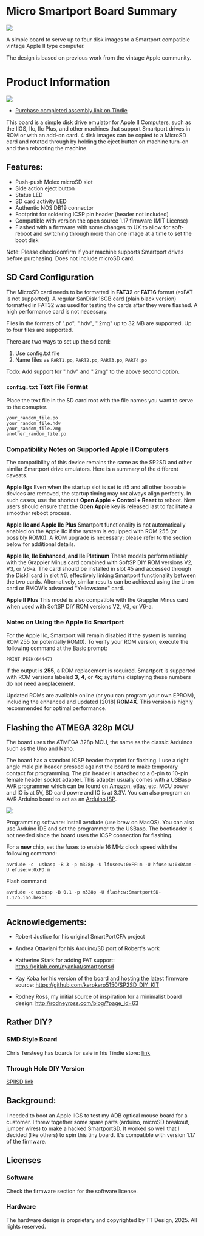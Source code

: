 # Micro Smartport Board Summary

![](/images/micro_Smartport_diag.jpeg)


A simple board to serve up to four disk images to a Smartport compatible vintage Apple II type computer. 

The design is based on previous work from the vintage Apple community.

# Product Information

![](/images/micro_smartport_component_side.jpeg)

- [Purchase completed assembly link on Tindie](https://www.tindie.com/products/ttdesign/micro-smartport-microsd-apple-ii-drive-emulator/)


This board is a simple disk drive emulator for Apple II Computers, such as the IIGS, IIc, IIc Plus, and other machines that support Smartport drives in ROM or with an add-on card. 4 disk images can be copied to a MicroSD card and rotated through by holding the eject button on machine turn-on and then rebooting the machine.

## Features:

- Push-push Molex microSD slot
- Side action eject button
- Status LED
- SD card activity LED
- Authentic NOS DB19 connector
- Footprint for soldering ICSP pin header (header not included)
- Compatible with version the open source 1.17 firmware (MIT License)
- Flashed with a firmware with some changes to UX to allow for soft-reboot and switching through more than one image at a time to set the boot disk

Note: Please check/confirm if your machine supports Smartport drives before purchasing. Does not include microSD card.

## SD Card Configuration

The MicroSD card needs to be formatted in **FAT32** or **FAT16** format (exFAT is not supported). A regular SanDisk 16GB card (plain black version) formatted in FAT32 was used for testing the cards after they were flashed. A high performance card is not necessary.

Files in the formats of ".po", ".hdv", ".2mg" up to 32 MB are supported. Up to four files are supported.

There are two ways to set up the sd card:

1. Use config.txt file
2. Name files as `PART1.po`, `PART2.po`, `PART3.po`, `PART4.po`

Todo: Add support for ".hdv" and ".2mg" to the above second option.

### `config.txt` Text File Format

Place the text file in the SD card root with the file names you want to serve to the comupter.

```
your_random_file.po
your_random_file.hdv
your_random_file.2mg
another_random_file.po
```

### Compatibility Notes on Supported Apple II Computers

The compatibility of this device remains the same as the SP2SD and other similar Smartport drive emulators. Here is a summary of the different caveats.

**Apple IIgs**
Even when the startup slot is set to #5 and all other bootable devices are removed, the startup timing may not always align perfectly. In such cases, use the shortcut **Open Apple + Control + Reset** to reboot. New users should ensure that the **Open Apple** key is released last to facilitate a smoother reboot process.

**Apple IIc and Apple IIc Plus**
Smartport functionality is not automatically enabled on the Apple IIc if the system is equipped with ROM 255 (or possibly ROM0). A ROM upgrade is necessary; please refer to the section below for additional details.

**Apple IIe, IIe Enhanced, and IIe Platinum**
These models perform reliably with the Grappler Minus card combined with SoftSP DIY ROM versions V2, V3, or V6-a. The card should be installed in slot #5 and accessed through the DiskII card in slot #6, effectively linking Smartport functionality between the two cards. Alternatively, similar results can be achieved using the Liron card or BMOW’s advanced "Yellowstone" card.

**Apple II Plus**
This model is also compatible with the Grappler Minus card when used with SoftSP DIY ROM versions V2, V3, or V6-a.

### Notes on Using the Apple IIc Smartport

For the Apple IIc, Smartport will remain disabled if the system is running ROM 255 (or potentially ROM0). To verify your ROM version, execute the following command at the Basic prompt:

```
PRINT PEEK(64447)
```

If the output is **255**, a ROM replacement is required. Smartport is supported with ROM versions labeled **3**, **4**, or **4x**; systems displaying these numbers do not need a replacement.

Updated ROMs are available online (or you can program your own EPROM), including the enhanced and  updated (2018) **ROM4X**. This version is highly recommended for optimal performance.

## Flashing the ATMEGA 328p MCU

The board uses the ATMEGA 328p MCU, the same as the classic Arduinos such as the Uno and Nano.

The board has a standard ICSP header footprint for flashing. I use a right angle male pin header pressed against the board to make temporary contact for programming. The pin header is attached to a 6-pin to 10-pin female header socket adapter. This adapter usually comes with a USBasp AVR programmer which can be found on Amazon, eBay, etc. MCU power and IO is at 5V, SD card powre and IO is at 3.3V. You can also program an AVR Arduino board to act as an [Arduino ISP](https://docs.arduino.cc/built-in-examples/arduino-isp/ArduinoISP/).

![](/images/micro_smartport_programming.jpeg)

Programming software: Install avrdude (use brew on MacOS). You can also use Arduino IDE and set the programmer to the USBasp. The bootloader is not needed since the board uses the ICSP connection for flashing.

For a **new** chip, set the fuses to enable 16 MHz clock speed with the following command:

```
avrdude -c  usbasp -B 3 -p m328p -U lfuse:w:0xFF:m -U hfuse:w:0xDA:m -U efuse:w:0xFD:m
```

Flash command:

```
avrdude -c usbasp -B 0.1 -p m328p -U flash:w:SmartportSD-1.17b.ino.hex:i
```

---


## Acknowledgements:

- Robert Justice for his original SmartPortCFA project

- Andrea Ottaviani for his Arduino/SD port of Robert's work

- Katherine Stark for adding FAT support: https://gitlab.com/nyankat/smartportsd

- Kay Koba for his version of the board and hosting the latest firmware source: https://github.com/kerokero5150/SP2SD_DIY_KIT

- Rodney Ross, my initial source of inspiration for a minimalist board design: http://rodneyross.com/blog/?page_id=63

## Rather DIY?

### SMD Style Board
Chris Tersteeg has boards for sale in his Tindie store: 
[link](https://www.tindie.com/products/tersteeg/smartportsd-apple-ii-pcb/)

### Through Hole DIY Version
[SPIISD link](https://github.com/kerokero5150/SP2SD_DIY_KIT/tree/main?tab=readme-ov-file)

## Background:

I needed to boot an Apple IIGS to test my ADB optical mouse board for a customer. I threw together some spare parts (arduino, microSD breakout, jumper wires) to make a hacked SmartportSD. It worked so well that I decided (like others) to spin this tiny board. It's compatible with version 1.17 of the firmware.

## Licenses

### Software

Check the firmware section for the software license.

### Hardware

The hardware design is proprietary and copyrighted by TT Design, 2025. All rights reserved.
